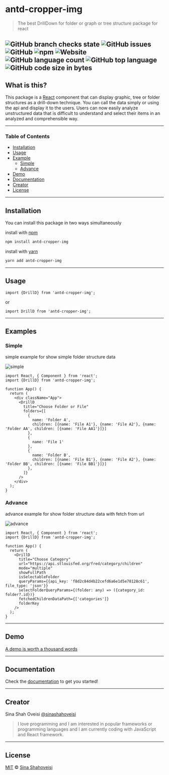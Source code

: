 # antd-cropper-img

> The best DrillDown for folder or graph or tree structure package for react

![GitHub branch checks state](https://img.shields.io/github/checks-status/sinashahoveisi/antd-cropper-img/master?logo=github&style=plastic)
![GitHub issues](https://img.shields.io/github/issues/sinashahoveisi/antd-cropper-img?logo=github&style=plastic)
![GitHub](https://img.shields.io/github/license/sinashahoveisi/antd-cropper-img?style=plastic)
![npm](https://img.shields.io/npm/v/antd-cropper-img?logo=npm&style=plastic)
![Website](https://img.shields.io/website?down_message=offline&style=plastic&up_message=online&url=https%3A%2F%2Fsinasho.ir)
![GitHub language count](https://img.shields.io/github/languages/count/sinashahoveisi/antd-cropper-img?logo=TypeScript&style=plastic)
![GitHub top language](https://img.shields.io/github/languages/top/sinashahoveisi/antd-cropper-img?logo=TypeScript&style=plastic)
![GitHub code size in bytes](https://img.shields.io/github/languages/code-size/sinashahoveisi/antd-cropper-img?style=plastic)
---

## What is this?

This package is a [React] component that can display graphic, tree or folder structures as a drill-down technique.
You can call the data simply or using the api and display it to the users.
Users can now easily analyze unstructured data that is difficult to understand and select their items in an analyzed and comprehensible way.

---

### Table of Contents

- [Installation](#installation)
- [Usage](#usage)
- [Example](#examples)
  - [Simple](#simple)
  - [Advance](#advance)
- [Demo](#demo)
- [Documentation](#documentation)
- [Creator](#creator)
- [License](#license)

---

## Installation
You can install this package in two ways simultaneously

install with [npm]
```sh
npm install antd-cropper-img
```

install with [yarn]
```sh
yarn add antd-cropper-img
```
---

## Usage

```tsx
import {DrillD} from 'antd-cropper-img';
```
or
```tsx
import DrillD from 'antd-cropper-img';
```
---

## Examples

### Simple

simple example for show simple folder structure data

![simple]

```tsx
import React, { Component } from 'react';
import {DrillD} from 'antd-cropper-img';

function App() {
  return (
    <div className="App">
      <DrillD
        title="Choose Folder or File"
        folders={[
          {
            name: 'Folder A',
            children: [{name: 'File A1'}, {name: 'File A2'}, {name: 'Folder AA', children: [{name: 'File AA1'}]}]
          },
          {
            name: 'File 1'
          },
          {
            name: 'Folder B',
            children: [{name: 'File B1'}, {name: 'File A2'}, {name: 'Folder BB', children: [{name: 'File BB1'}]}]
          },
        ]}
      />
    </div>
  );
}
```
### Advance

advance example for show folder structure data with fetch from url

![advance]

```tsx
import React, { Component } from 'react';
import {DrillD} from 'antd-cropper-img';

function App() {
  return (
    <DrillD
      title="Choose Category"
      url="https://api.stlouisfed.org/fred/category/children"
      mode="multiple"
      showFullPath
      isSelectableFolder
      queryParams={{api_key: 'f8d2c84d4b22cefd6a6e1d5e78128c61', file_type: 'json'}}
      selectFolderQueryParams={(folder: any) => ({category_id: folder?.id})}
      fetchedChildrenDataPath={['categories']}
      folderKey
    />
  );
}
```

---

## Demo

[A demo is worth a thousand words](https://antd-cropper-img.sinasho.ir/)

---

## Documentation

Check the [documentation](https://antd-cropper-img.sinasho.ir/) to get you started!

---

## Creator

Sina Shah Oveisi [@sinashahoveisi](https://sinasho.ir)

> I love programming and I am interested in popular frameworks or programming languages and I am currently coding with JavaScript and React framework.

---

## License
[MIT][license] © [Sina Shahoveisi][author]

[react]: http://reactjs.org

[npm]: https://docs.npmjs.com/cli/install

[yarn]: https://docs.yarn.com/cli/install

[author]: https://github.com/sinashahoveisi

[simple]: https://antd-cropper-img.sinasho.ir/assets/simple.gif

[advance]: https://antd-cropper-img.sinasho.ir/assets/advance.gif

[license]: license